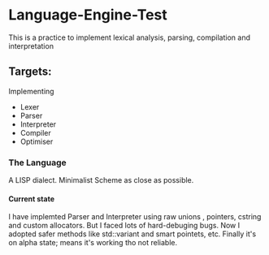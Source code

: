 # Language-Engine-Test
This is a practice to implement lexical analysis, parsing, compilation and interpretation
## Targets:
Implementing
+ Lexer
+ Parser
+ Interpreter
+ Compiler
+ Optimiser
### The Language
A LISP dialect. Minimalist Scheme as close as possible.
#### Current state
I have implemted Parser and Interpreter using raw unions , pointers, cstring and custom allocators.
But I faced lots of hard-debuging bugs. 
Now I adopted safer methods like std::variant and smart pointets, etc.
Finally it's on alpha state; means it's working tho not reliable.


